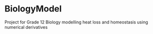 # BiologyModel
Project for Grade 12 Biology modelling heat loss and homeostasis using numerical derivatives
